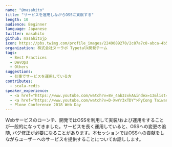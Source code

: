 ```yaml
---
name: "@masahito"
title: "サービスを運用しながらOSSに貢献する"
length: 10
audience: Beginner
language: Japanese
twitter: masahito
github: masahitojp
icon: https://pbs.twimg.com/profile_images/2249089270/2c87a7c8-abca-4b5e-8a0d-55250f1495b1_400x400.png
organization: 株式会社ヌーラボ Typetalk開発チーム
tags:
  - Best Practices
  - DevOps
  - Others
suggestions:
  - 仕事でサービスを運用している方
contributes:
  - scala-redis
speaker_experience:
  - <a href="https://www.youtube.com/watch?v=8v_4ab3zxkA&index=13&list=PL5E5Uyv1pQujtRl5pk3jHWN3_tiYs6Qlu&t=0s">PyCon Hong Kong 2018</a>
  - <a href="https://www.youtube.com/watch?v=D-XwYr3xTDY">PyCong Taiwan 2017</a>
  - Plone Conference 2018 Web Day
---
```

Webサービスのローンチ、開発ではOSSを利用して実装/および運用をすることが一般的になってきました。サービスを長く運用していると、OSSへの変更の追随, バグ修正が必要になることがあります。本セッションではOSSへの貢献をしながらユーザーへのサービスを提供することについてお話しします。
